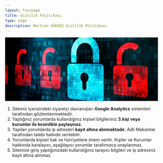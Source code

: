 ```yaml
---
layout: fourpage
title: Gizlilik Politikası
type: page
description: Mertcan GÖKGÖZ Gizlilik Politikası
---
```


![Gizlilik Politikası](/assets/gizlilikgorsel1.jpg)

1. Sitemiz içerisindeki ziyaretçi davranışları **Google Analytics** sistemleri tarafından gözlemlenmektedir.
2. Yaptığınız yorumlarda kullandığınız kişisel bilgileriniz **3.kişi veya kurumlar ile kesinlikle paylaşmaz.**
3. Yapılan yorumlarda ip adresleri **kayıt altına alınmaktadır.** Adli Makamlar tarafından talebi halinde verilebilir.
4. Yorumlarda kişisel hak ve hürriyetlere önem verilir. Kişiler ve Kurumlar hakkında karalayıcı, aşağılayıcı yorumlar tarafımızca onaylanmaz.
5. Sitemize giriş yaptığınızdaki kullandığınız tarayıcı bilgileri ve ip adresiniz kayıt altına alınmaz.
